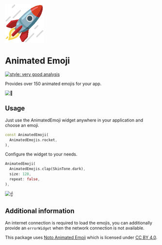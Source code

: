 <!--
This README describes the package. If you publish this package to pub.dev,
this README's contents appear on the landing page for your package.

For information about how to write a good package README, see the guide for
[writing package pages](https://dart.dev/guides/libraries/writing-package-pages).

For general information about developing packages, see the Dart guide for
[creating packages](https://dart.dev/guides/libraries/create-library-packages)
and the Flutter guide for
[developing packages and plugins](https://flutter.dev/developing-packages).
-->

![🚀](example/screenshots/rocket.gif)

# Animated Emoji

[![style: very good analysis](https://img.shields.io/badge/style-very_good_analysis-B22C89.svg)](https://pub.dev/packages/very_good_analysis)

Provides over 150 animated emojis for your app.

<picture>
  <source srcset="https://fonts.gstatic.com/s/e/notoemoji/latest/1f92f/512.avif" type="image/avif">
  <source srcset="https://fonts.gstatic.com/s/e/notoemoji/latest/1f92f/512.webp" type="image/webp">
  <img src="https://fonts.gstatic.com/s/e/notoemoji/latest/1f92f/512.gif" alt="🤯" width="32" height="32">
</picture>

## Usage

Just use the AnimatedEmoji widget anywhere in your application and choose an emoji.

```dart
const AnimatedEmoji(
  AnimatedEmojis.rocket,
),
```

Configure the widget to your needs.

```dart
AnimatedEmoji(
  AnimatedEmojis.clap(SkinTone.dark),
  size: 128,
  repeat: false,
),
```

<picture>
  <source srcset="https://fonts.gstatic.com/s/e/notoemoji/latest/261d_fe0f/512.avif" type="image/avif">
  <source srcset="https://fonts.gstatic.com/s/e/notoemoji/latest/261d_fe0f/512.webp" type="image/webp">
  <img src="https://fonts.gstatic.com/s/e/notoemoji/latest/261d_fe0f/512.gif" alt="☝" width="32" height="32">
</picture>

## Additional information

An internet connection is required to load the emojis, you can additionally provide an `errorWidget` when the network connection is not available.

This package uses [Noto Animated Emoji](https://googlefonts.github.io/noto-emoji-animation/) which is licensed under [CC BY 4.0](https://creativecommons.org/licenses/by/4.0/legalcode).
